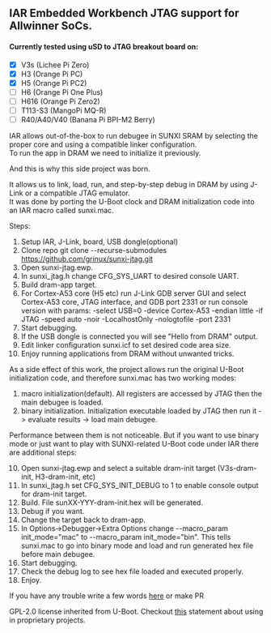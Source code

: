 ## IAR Embedded Workbench JTAG support for Allwinner SoCs. 

#### Currently tested using uSD to JTAG breakout board on: 
- [x] V3s (Lichee Pi Zero)
- [x] H3 (Orange Pi PC)
- [x] H5 (Orange Pi PC2)
- [ ] H6 (Orange Pi One Plus)
- [ ] H616 (Orange Pi Zero2)
- [ ] T113-S3 (MangoPi MQ-R)
- [ ] R40/A40/V40 (Banana Pi BPI-M2 Berry)

IAR allows out-of-the-box to run debugee in SUNXI SRAM by selecting the proper core and using a compatible linker configuration.  
To run the app in DRAM we need to initialize it previously.  

And this is why this side project was born.  

It allows us to link, load, run, and step-by-step debug in DRAM by using J-Link or a compatible JTAG emulator.  
It was done by porting the U-Boot clock and DRAM initialization code into an IAR macro called sunxi.mac.  

Steps:  
1. Setup IAR, J-Link, board, USB dongle(optional)
2. Clone repo git clone --recurse-submodules https://github.com/grinux/sunxi-jtag.git  
3. Open sunxi-jtag.ewp.
4. In sunxi_jtag.h change CFG_SYS_UART to desired console UART.
5. Build dram-app target.
6. For Cortex-A53 core (H5 etc) run J-Link GDB server GUI and select Cortex-A53 core, JTAG interface, and GDB port 2331
or run console version with params: -select USB=0 -device Cortex-A53 -endian little -if JTAG -speed auto -noir -LocalhostOnly -nologtofile -port 2331
7. Start debugging.
8. If the USB dongle is connected you will see "Hello from DRAM" output.
9. Edit linker configuration sunxi.icf to set desired code area size.
10. Enjoy running applications from DRAM without unwanted tricks.

As a side effect of this work, the project allows run the original U-Boot initialization code, and therefore sunxi.mac has two working modes:

1. macro initialization(default). All registers are accessed by JTAG then the main debugee is loaded.
2. binary initialization. Initialization executable loaded by JTAG then run it -> evaluate results -> load main debugee.

Performance between them is not noticeable. 
But if you want to use binary mode or just want to play with SUNXI-related U-Boot code under IAR there are additional steps:

10. Open sunxi-jtag.ewp and select a suitable dram-init target (V3s-dram-init, H3-dram-init, etc)
11. In sunxi_jtag.h set CFG_SYS_INIT_DEBUG to 1 to enable console output for dram-init target.
12. Build. File sunXX-YYY-dram-init.hex will be generated.
13. Debug if you want.
14. Change the target back to dram-app.
15. In Options->Debugger->Extra Options change --macro_param init_mode="mac" to --macro_param init_mode="bin". 
This tells sunxi.mac to go into binary mode and load and run generated hex file before main debugee.
16. Start debugging.
17. Check the debug log to see hex file loaded and executed properly.
18. Enjoy.

If you have any trouble write a few words [here](https://github.com/grinux/sunxi-jtag/issues) or make PR


GPL-2.0 license inherited from U-Boot. Checkout [this](https://github.com/ARM-software/u-boot/blob/402465214395ed26d6fa72d9b6097c7adbf6a966/Licenses/README#L11) statement about using in proprietary projects.
